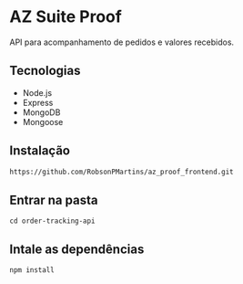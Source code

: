 # AZ Suite Proof

API para acompanhamento de pedidos e valores recebidos.

## Tecnologias
- Node.js
- Express
- MongoDB
- Mongoose

## Instalação
```sh
https://github.com/RobsonPMartins/az_proof_frontend.git
```
## Entrar na pasta
```
cd order-tracking-api
```
## Intale as dependências
```
npm install
```
